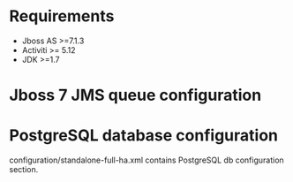 Requirements
==================
- Jboss AS >=7.1.3
- Activiti >= 5.12
- JDK >=1.7

Jboss 7 JMS queue configuration
==================

<jms-destinations>
	<jms-queue name="Queue">
		<entry name="java:/queue/Queue"/>
	</jms-queue>
</jms-destinations>

PostgreSQL database configuration
==================

configuration/standalone-full-ha.xml  contains PostgreSQL db configuration section.